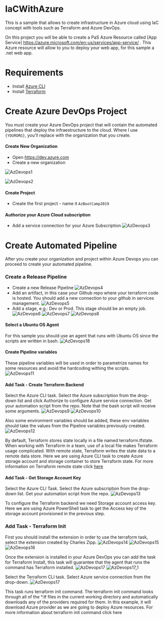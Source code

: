 # IaCWithAzure

This is a sample that allows to create infrastructure in Azure cloud using IaC concept with tools such as Terraform and Azure DevOps.

On this project you will be able to create a PaS Azure Resource called [App Service] https://azure.microsoft.com/en-us/services/app-service/ . This Azure resource will allow to you to deploy your web app, for this sample a .net web app. 

# Requirements

  * Install [Azure CLI](https://docs.bitnami.com/azure/faq/administration/install-az-cli/)
  * Install [Terraform](https://learn.hashicorp.com/terraform/getting-started/install.html)


# Create Azure DevOps Project

You must create your Azure DevOps project that will contain the automated pipelines that deploy the infraestructure to the cloud.
Where I use `{YOURORG}`, you'll replace with the organization that you create.

#### Create New Organization
* Open https://dev.azure.com
* Create a new organization 

![AzDevops1](https://github.com/josema88/IaCWithAzure/blob/master/Images/AzDevOps1.png)

![AzDevops2](https://github.com/josema88/IaCWithAzure/blob/master/Images/AzDevOps2.png)

#### Create Project
* Create the first project - name it `AzBootCamp2019`

#### Authorize your Azure Cloud subscription
* Add a service connection for your Azure Subscription 
![AzDevops3](https://github.com/josema88/IaCWithAzure/blob/master/Images/AzDevOps3.png)

# Create Automated Pipeline
After you create your organization and project within Azure Devops you can proceed to create your automated pipeline.

### Create a Release Pipeline
* Create a new Release Pipeline 
![AzDevops4](https://github.com/josema88/IaCWithAzure/blob/master/Images/AzDevOps4.png)
* Add an artifact, in this case your Github repo where your terraform code is hosted. You should add a new connection to your github in services management.
![AzDevops5](https://github.com/josema88/IaCWithAzure/blob/master/Images/AzDevOps5.png)
* Add a stage, e.g.: Dev or Prod. This stage should be an empty job.
![AzDevops6](https://github.com/josema88/IaCWithAzure/blob/master/Images/AzDevOps6.png)
![AzDevops7](https://github.com/josema88/IaCWithAzure/blob/master/Images/AzDevOps7.png)
![AzDevops8](https://github.com/josema88/IaCWithAzure/blob/master/Images/AzDevOps8.png)

#### Select a Ubuntu OS Agent
For this sample you should use an agent that runs with Ubuntu OS since the scripts are written in bash.
![AzDevops18](https://github.com/josema88/IaCWithAzure/blob/master/Images/AzDevOps18.png)

#### Create Pipeline variables
These pipeline variables will be used in order to parametrize names for some resources and avoid the hardcoding withing the scripts.
![AzDevops11](https://github.com/josema88/IaCWithAzure/blob/master/Images/AzDevOps11.png)

#### Add Task - Create Terraform Backend 
Select the Azure CLI task. Select the Azure subscription from the drop-down list and click Authorize to configure Azure service connection. Get your automation script from the repo. Note that the bash script will receive some arguments.
![AzDevops9](https://github.com/josema88/IaCWithAzure/blob/master/Images/AzDevOps9.png)
![AzDevops10](https://github.com/josema88/IaCWithAzure/blob/master/Images/AzDevOps10.png)

Also some environment variables should be added, these env variables should take the values from the Pipeline variables previously created.
![AzDevops12](https://github.com/josema88/IaCWithAzure/blob/master/Images/AzDevOps12.png)


By default, Terraform stores state locally in a file named terraform.tfstate. When working with Terraform in a team, use of a local file makes Terraform usage complicated. With remote state, Terraform writes the state data to a remote data store. Here we are using Azure CLI task to create Azure storage account and storage container to store Terraform state. For more information on Terraform remote state click [here](https://www.terraform.io/docs/state/remote.html)

#### Add Task - Get Storage Account Key
Select the Azure CLI Task. Select the Azure subscription from the drop-down list. Get your automation script from the repo.
![AzDevops13](https://github.com/josema88/IaCWithAzure/blob/master/Images/AzDevOps13.png)

To configure the Terraform backend we need Storage account access key. Here we are using Azure PowerShell task to get the Access key of the storage account provisioned in the previous step.

### Add Task - Terraform Init
First you should install the extension in order to use the terraform task, select the extension created by Charles Zipp.
![AzDevops14](https://github.com/josema88/IaCWithAzure/blob/master/Images/AzDevOps14.png)
![AzDevops15](https://github.com/josema88/IaCWithAzure/blob/master/Images/AzDevOps15.png)
![AzDevops16](https://github.com/josema88/IaCWithAzure/blob/master/Images/AzDevOps16.png)

Once the extension is installed in your Azure DevOps you can add the task for Terraform Install, this task will guarantee that the agent that runs the command has Terraform installed. 
![AzDevops17](https://github.com/josema88/IaCWithAzure/blob/master/Images/AzDevOps17.png)
![AzDevops17_1](https://github.com/josema88/IaCWithAzure/blob/master/Images/AzDevOps17_1.png)

Select the Terraform CLI task. Select Azure service connection from the drop-down.
![AzDevops17](https://github.com/josema88/IaCWithAzure/blob/master/Images/AzDevOps17.png)

This task runs terraform init command. The terraform init command looks through all of the *.tf files in the current working directory and automatically downloads any of the providers required for them. In this example, it will download Azure provider as we are going to deploy Azure resources. For more information about terraform init command click here


